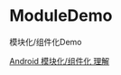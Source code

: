 # ModuleDemo
模块化/组件化Demo

[Android 模块化/组件化 理解](https://blog.csdn.net/guangdeshishe/article/details/100703074)

